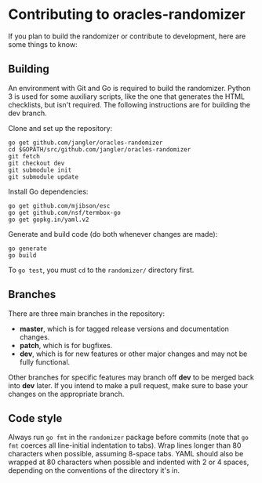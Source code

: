 # Contributing to oracles-randomizer

If you plan to build the randomizer or contribute to development, here are some
things to know:


## Building

An environment with Git and Go is required to build the randomizer. Python 3 is
used for some auxiliary scripts, like the one that generates the HTML
checklists, but isn't required. The following instructions are for building the
dev branch.

Clone and set up the repository:

```
go get github.com/jangler/oracles-randomizer
cd $GOPATH/src/github.com/jangler/oracles-randomizer
git fetch
git checkout dev
git submodule init
git submodule update
```

Install Go dependencies:

```
go get github.com/mjibson/esc
go get github.com/nsf/termbox-go
go get gopkg.in/yaml.v2
```

Generate and build code (do both whenever changes are made):

```
go generate
go build
```

To `go test`, you must `cd` to the `randomizer/` directory first.


## Branches

There are three main branches in the repository:

- **master**, which is for tagged release versions and documentation changes.
- **patch**, which is for bugfixes.
- **dev**, which is for new features or other major changes and may not be
  fully functional.

Other branches for specific features may branch off **dev** to be merged back
into **dev** later. If you intend to make a pull request, make sure to base
your changes on the appropriate branch.


## Code style

Always run `go fmt` in the `randomizer` package before commits (note that `go
fmt` coerces all line-initial indentation to tabs). Wrap lines longer than 80
characters when possible, assuming 8-space tabs. YAML should also be wrapped at
80 characters when possible and indented with 2 or 4 spaces, depending on the
conventions of the directory it's in.
